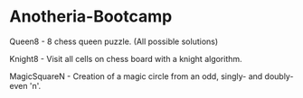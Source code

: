 # Anotheria-Bootcamp

Queen8 - 8 chess queen puzzle. (All possible solutions) 

Knight8 - Visit all cells on chess board with a knight algorithm.

MagicSquareN - Creation of a magic circle from an odd, singly- and doubly-even 'n'. 

